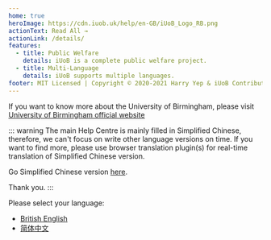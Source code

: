 ```yaml
---
home: true
heroImage: https://cdn.iuob.uk/help/en-GB/iUoB_Logo_RB.png
actionText: Read All →
actionLink: /details/
features:
  - title: Public Welfare
    details: iUoB is a complete public welfare project.
  - title: Multi-Language
    details: iUoB supports multiple languages.
footer: MIT Licensed | Copyright © 2020-2021 Harry Yep & iUoB Contributors. All rights reserved.
---
```


If you want to know more about the University of Birmingham, please visit [University of Birmingham official website](https://www.birmingham.ac.uk/)

::: warning
The main Help Centre is mainly filled in Simplified Chinese, therefore, we can't focus on write other language versions on time. If you want to find more, please use browser translation plugin(s) for real-time translation of Simplified Chinese version. 

Go Simplified Chinese version [here](https://help.iuob.uk/).

Thank you.
:::

Please select your language:
- [British English](./)
- [简体中文](https://help.iuob.uk/)
